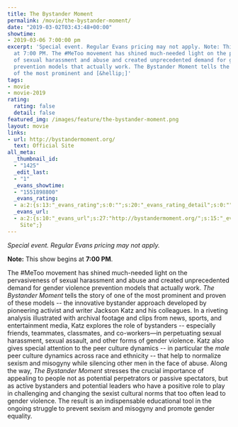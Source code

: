 ```yaml
---
title: The Bystander Moment
permalink: /movie/the-bystander-moment/
date: "2019-03-02T03:43:48+00:00"
showtime:
- 2019-03-06 7:00:00 pm
excerpt: 'Special event. Regular Evans pricing may not apply. Note: This show begins
  at 7:00 PM. The #MeToo movement has shined much-needed light on the pervasiveness
  of sexual harassment and abuse and created unprecedented demand for gender violence
  prevention models that actually work. The Bystander Moment tells the story of one
  of the most prominent and [&hellip;]'
tags:
- movie
- movie-2019
rating:
  rating: false
  detail: false
featured_img: /images/feature/the-bystander-moment.png
layout: movie
links:
- url: http://bystandermoment.org/
  text: Official Site
all_meta:
  _thumbnail_id:
  - "1425"
  _edit_last:
  - "1"
  _evans_showtime:
  - "1551898800"
  _evans_rating:
  - a:2:{s:13:"_evans_rating";s:0:"";s:20:"_evans_rating_detail";s:0:"";}
  _evans_url:
  - a:2:{s:10:"_evans_url";s:27:"http://bystandermoment.org/";s:15:"_evans_url_name";s:13:"Official
    Site";}
---
```


*Special event. Regular Evans pricing may not apply.*

**Note:** This show begins at **7:00 PM**.

The #MeToo movement has shined much-needed light on the pervasiveness of sexual harassment and abuse and created unprecedented demand for gender violence prevention models that actually work. *The Bystander Moment* tells the story of one of the most prominent and proven of these models -- the innovative bystander approach developed by pioneering activist and writer Jackson Katz and his colleagues. In a riveting analysis illustrated with archival footage and clips from news, sports, and entertainment media, Katz explores the role of bystanders -- especially friends, teammates, classmates, and co-workers—in perpetuating sexual harassment, sexual assault, and other forms of gender violence. Katz also gives special attention to the peer culture dynamics -- in particular the *male* peer culture dynamics across race and ethnicity -- that help to normalize sexism and misogyny while silencing other men in the face of abuse. Along the way, *The Bystander Moment* stresses the crucial importance of appealing to people not as potential perpetrators or passive spectators, but as active bystanders and potential leaders who have a positive role to play in challenging and changing the sexist cultural norms that too often lead to gender violence. The result is an indispensable educational tool in the ongoing struggle to prevent sexism and misogyny and promote gender equality.
